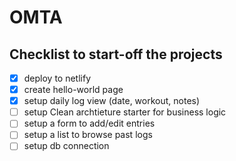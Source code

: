# OMTA

## Checklist to start-off the projects

- [x] deploy to netlify
- [x] create hello-world page
- [x] setup daily log view (date, workout, notes)
- [ ] setup Clean archtieture starter for business logic
- [ ] setup a form to add/edit entries
- [ ] setup a list to browse past logs
- [ ] setup db connection
